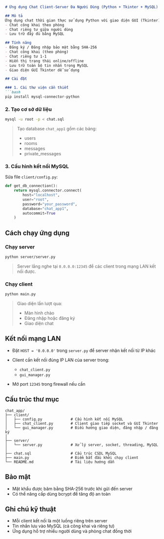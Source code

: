 ````markdown
# Ứng dụng Chat Client-Server Đa Người Dùng (Python + Tkinter + MySQL)

## Mô tả
Ứng dụng chat thời gian thực sử dụng Python với giao diện GUI (Tkinter), hỗ trợ:
- Chat công khai theo phòng
- Chat riêng tư giữa người dùng
- Lưu trữ đầy đủ bằng MySQL

## Tính năng
- Đăng ký / Đăng nhập bảo mật bằng SHA-256
- Chat công khai (theo phòng)
- Chat riêng tư 1-1
- Hiển thị trạng thái online/offline
- Lưu trữ toàn bộ tin nhắn trong MySQL
- Giao diện GUI Tkinter dễ sử dụng

## Cài đặt

### 1. Cài thư viện cần thiết
```bash
pip install mysql-connector-python
````

### 2. Tạo cơ sở dữ liệu

```bash
mysql -u root -p < chat.sql
```

> Tạo database `chat_app1` gồm các bảng:
>
> * users
> * rooms
> * messages
> * private\_messages

### 3. Cấu hình kết nối MySQL

Sửa file `client/config.py`:

```python
def get_db_connection():
    return mysql.connector.connect(
        host="localhost",
        user="root",
        password="your_password",
        database="chat_app1",
        autocommit=True
    )
```

## Cách chạy ứng dụng

### Chạy server

```bash
python server/server.py
```

> Server lắng nghe tại `0.0.0.0:12345` để các client trong mạng LAN kết nối được.

### Chạy client

```bash
python main.py
```

> Giao diện lần lượt qua:
>
> * Màn hình chào
> * Đăng nhập hoặc đăng ký
> * Giao diện chat

## Kết nối mạng LAN

* Đặt `HOST = '0.0.0.0'` trong `server.py` để server nhận kết nối từ IP khác
* Client cần kết nối đúng IP LAN của server trong:

  * `chat_client.py`
  * `gui_manager.py`
* Mở port `12345` trong firewall nếu cần

## Cấu trúc thư mục

```
chat_app/
├── client/
│   ├── config.py             # Cấu hình kết nối MySQL
│   ├── chat_client.py        # Client giao tiếp socket và GUI Tkinter
│   └── gui_manager.py        # Điều hướng giao diện, đăng nhập / đăng ký
│
├── server/
│   └── server.py             # Xử lý server, socket, threading, MySQL
│
├── chat.sql                  # Cấu trúc CSDL MySQL
├── main.py                   # Điểm bắt đầu khởi chạy client
└── README.md                 # Tài liệu hướng dẫn
```

## Bảo mật

* Mật khẩu được băm bằng SHA-256 trước khi gửi đến server
* Có thể nâng cấp dùng bcrypt để tăng độ an toàn

## Ghi chú kỹ thuật

* Mỗi client kết nối là một luồng riêng trên server
* Tin nhắn lưu vào MySQL (cả công khai và riêng tư)
* Ứng dụng hỗ trợ nhiều người dùng và phòng chat đồng thời



